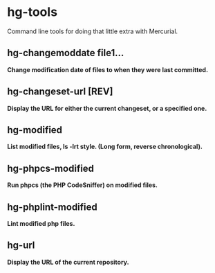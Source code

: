 # hg-tools
Command line tools for doing that little extra with Mercurial.

  ## hg-changemoddate file1...
  **Change modification date of files to when they were last committed.**
  
  ## hg-changeset-url [REV]
  **Display the URL for either the current changeset, or a specified one.**

  ## hg-modified
  **List modified files, ls -lrt style. (Long form, reverse chronological).**

  ## hg-phpcs-modified
  **Run phpcs (the PHP CodeSniffer) on modified files.**

  ## hg-phplint-modified
  **Lint modified php files.**

  ## hg-url
  **Display the URL of the current repository.**
